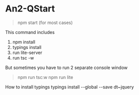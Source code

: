 # An2-QStart

> npm start (for most cases)

This command includes
1. npm install
2. typings install
3. run lite-server
4. run tsc -w

But sometimes you have to run 2 separate console window
>npm run tsc:w
>npm run lite

How to install typings
typings install --global --save dt~jquery
